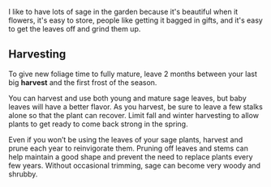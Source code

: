 I like to have lots of sage in the garden because it's beautiful when it flowers, it's easy to store, people like getting it bagged in gifts, and it's easy to get the leaves off and grind them up.

## Harvesting

To give new foliage time to fully mature, leave 2 months between your last big **harvest** and the first frost of the season.

You can harvest and use both young and mature sage leaves, but baby leaves will have a better flavor. As you harvest, be sure to leave a few stalks alone so that the plant can recover. Limit fall and winter harvesting to allow plants to get ready to come back strong in the spring.  
  
Even if you won’t be using the leaves of your sage plants, harvest and prune each year to reinvigorate them. Pruning off leaves and stems can help maintain a good shape and prevent the need to replace plants every few years. Without occasional trimming, sage can become very woody and shrubby.  
 
 